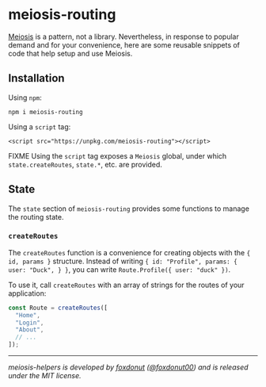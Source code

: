 # meiosis-routing

[Meiosis](https://meiosis.js.org) is a pattern, not a library. Nevertheless, in response to
popular demand and for your convenience, here are some reusable snippets of code that help
setup and use Meiosis.

## Installation

Using `npm`:

```
npm i meiosis-routing
```

Using a `script` tag:

```
<script src="https://unpkg.com/meiosis-routing"></script>
```

FIXME
Using the `script` tag exposes a `Meiosis` global, under which `state.createRoutes`,
`state.*`, etc. are provided.

## State

The `state` section of `meiosis-routing` provides some functions to manage the routing state.

### `createRoutes`

The `createRoutes` function is a convenience for creating objects with the `{ id, params }`
structure. Instead of writing `{ id: "Profile", params: { user: "Duck", } }`, you can write
`Route.Profile({ user: "duck" })`.

To use it, call `createRoutes` with an array of strings for the routes of your application:

```javascript
const Route = createRoutes([
  "Home",
  "Login",
  "About",
  // ...
]);
```

----

_meiosis-helpers is developed by [foxdonut](https://github.com/foxdonut)
([@foxdonut00](http://twitter.com/foxdonut00)) and is released under the MIT license._

